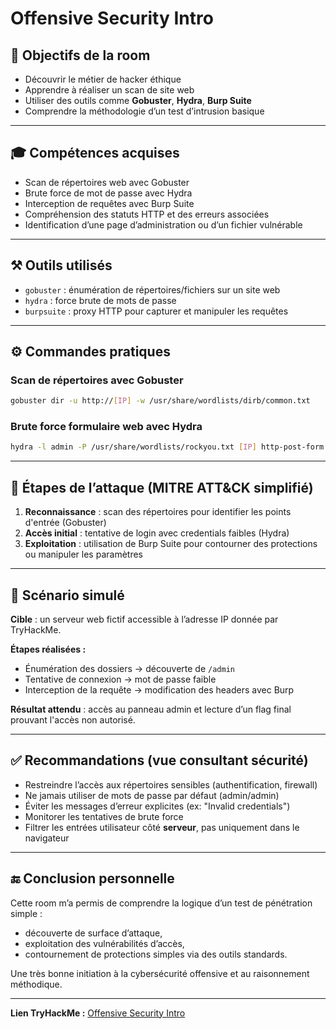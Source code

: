 # Offensive Security Intro

## 🧠 Objectifs de la room

- Découvrir le métier de hacker éthique
- Apprendre à réaliser un scan de site web
- Utiliser des outils comme **Gobuster**, **Hydra**, **Burp Suite**
- Comprendre la méthodologie d’un test d’intrusion basique

---

## 🎓 Compétences acquises

- Scan de répertoires web avec Gobuster
- Brute force de mot de passe avec Hydra
- Interception de requêtes avec Burp Suite
- Compréhension des statuts HTTP et des erreurs associées
- Identification d’une page d’administration ou d’un fichier vulnérable

---

## ⚒️ Outils utilisés

- `gobuster` : énumération de répertoires/fichiers sur un site web
- `hydra` : force brute de mots de passe
- `burpsuite` : proxy HTTP pour capturer et manipuler les requêtes

---

## ⚙️ Commandes pratiques

### Scan de répertoires avec Gobuster
```bash
gobuster dir -u http://[IP] -w /usr/share/wordlists/dirb/common.txt
```

### Brute force formulaire web avec Hydra
```bash
hydra -l admin -P /usr/share/wordlists/rockyou.txt [IP] http-post-form "/login:username=^USER^&password=^PASS^:Invalid credentials"
```

---

## 🔎 Étapes de l’attaque (MITRE ATT&CK simplifié)

1. **Reconnaissance** : scan des répertoires pour identifier les points d'entrée (Gobuster)
2. **Accès initial** : tentative de login avec credentials faibles (Hydra)
3. **Exploitation** : utilisation de Burp Suite pour contourner des protections ou manipuler les paramètres

---

## 🧪 Scénario simulé

**Cible** : un serveur web fictif accessible à l’adresse IP donnée par TryHackMe.

**Étapes réalisées :**
- Énumération des dossiers → découverte de `/admin`
- Tentative de connexion → mot de passe faible
- Interception de la requête → modification des headers avec Burp

**Résultat attendu** : accès au panneau admin et lecture d’un flag final prouvant l'accès non autorisé.

---

## ✅ Recommandations (vue consultant sécurité)

- Restreindre l’accès aux répertoires sensibles (authentification, firewall)
- Ne jamais utiliser de mots de passe par défaut (admin/admin)
- Éviter les messages d’erreur explicites (ex: "Invalid credentials")
- Monitorer les tentatives de brute force
- Filtrer les entrées utilisateur côté **serveur**, pas uniquement dans le navigateur

---

## 🔚 Conclusion personnelle

Cette room m’a permis de comprendre la logique d’un test de pénétration simple :
- découverte de surface d’attaque,
- exploitation des vulnérabilités d’accès,
- contournement de protections simples via des outils standards.

Une très bonne initiation à la cybersécurité offensive et au raisonnement méthodique.

---

**Lien TryHackMe :** [Offensive Security Intro](https://tryhackme.com/room/offensivesecurityintro)

